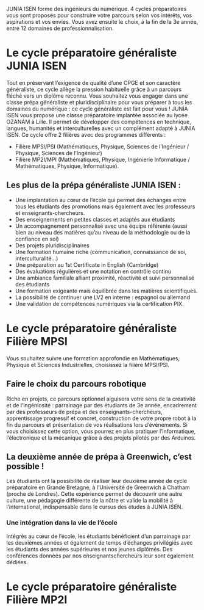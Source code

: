 JUNIA ISEN forme des ingénieurs du numérique. 4 cycles préparatoires vous sont proposés pour construire votre parcours selon vos intérêts, vos aspirations et vos envies. Vous avez ensuite le choix, à la fin de la 3e année, entre 12 domaines de professionnalisation.
# Le cycle préparatoire généraliste JUNIA ISEN
Tout en préservant l’exigence de qualité d’une CPGE et son caractère généraliste, ce cycle allège la pression habituelle grâce à un parcours fléché vers un diplôme reconnu. Vous souhaitez vous engager dans une classe prépa généraliste et pluridisciplinaire pour vous préparer à tous les domaines du numérique : ce cycle généraliste est fait pour vous !
JUNIA ISEN vous propose une classe préparatoire implantée associée au lycée OZANAM à Lille. Il permet de développer des compétences en technique, langues, humanités et interculturelles avec un complément adapté à JUNIA ISEN. Ce cycle offre 2 filières avec des programmes différents :
- Filière MPSI/PSI (Mathématiques, Physique, Sciences de l’Ingénieur / Physique, Sciences de l’Ingénieur)
- Filière MP2I/MPI (Mathématiques, Physique, Ingénierie Informatique / Mathématiques, Physique, Informatique).
## Les plus de la prépa généraliste JUNIA ISEN :
- Une implantation au cœur de l’école qui permet des échanges entre tous les étudiants des promotions mais également avec les professeurs et enseignants-chercheurs.
- Des enseignements en petites classes et adaptés aux étudiants
- Un accompagnement personnalisé avec une équipe référente (aussi bien au niveau des matières qu’au niveau de la méthodologie ou de la confiance en soi)
- Des projets pluridisciplinaires
- Une formation humaine riche (communication, connaissance de soi, interculturalité...)
- Une préparation au 1st Certificate in English (Cambridge)
- Des évaluations régulières et une notation en contrôle continu
- Une ambiance familiale alliant proximité, réactivité et suivi personnalisé des étudiants
- Une formation exigeante mais équilibrée dans les matières scientifiques.
- La possibilité de continuer une LV2 en interne : espagnol ou allemand
- Une validation de compétences numériques via la certification PIX.
# Le cycle préparatoire généraliste Filière MPSI
Vous souhaitez suivre une formation approfondie en Mathématiques, Physique et Sciences Industrielles, choisissez la filière MPSI/PSI.
## Faire le choix du parcours robotique
Riche en projets, ce parcours optionnel aiguisera votre sens de la créativité et de l’ingéniosité : parrainage par des étudiants de 3e année, encadrement par des professeurs de prépa et des enseignants-chercheurs, apprentissage progressif et concret, construction de votre propre robot à la fin du parcours et présentation de vos réalisations lors d’évènements. Si vous choisissez cette option, vous pourrez en plus pratiquer l’informatique, l’électronique et la mécanique grâce à des projets pilotés par des Arduinos.
## La deuxième année de prépa à Greenwich, c’est possible !
Les étudiants ont la possibilité de réaliser leur deuxième année de cycle préparatoire en Grande Bretagne, à l’Université de Greenwich à Chatham (proche de Londres). Cette expérience permet de découvrir une autre culture, une pédagogie différente de la nôtre et valide la mobilité à l’international, indispensable dans le cursus des études à JUNIA ISEN.
### Une intégration dans la vie de l’école
Intégrés au cœur de l’école, les étudiants bénéficient d’un parrainage par les deuxièmes années et également de temps d’échanges privilégiés avec les étudiants des années supérieures et nos jeunes diplômés. Des conférences données par nos enseignantschercheurs leur sont également dédiées.
# Le cycle préparatoire généraliste Filière MP2I
